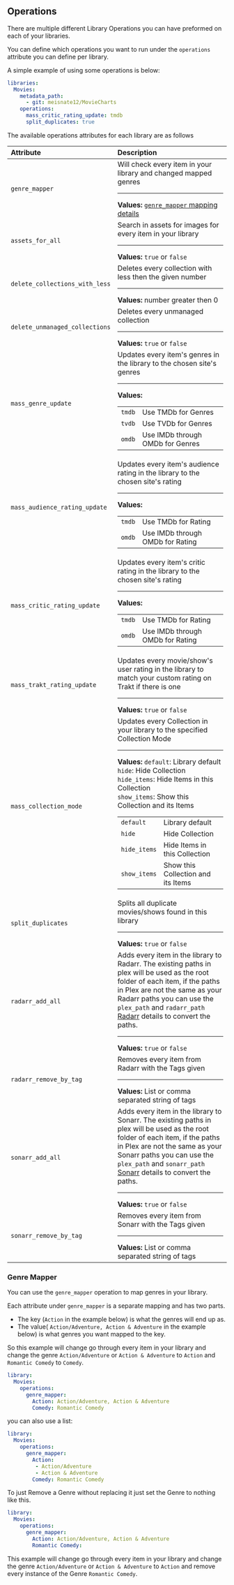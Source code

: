 ## Operations
There are multiple different Library Operations you can have preformed on each of your libraries.

You can define which operations you want to run under the `operations` attribute you can define per library.

A simple example of using some operations is below:
```yaml
libraries:
  Movies:
    metadata_path:
      - git: meisnate12/MovieCharts
    operations:
      mass_critic_rating_update: tmdb
      split_duplicates: true
```

The available operations attributes for each library are as follows

| Attribute                      | Description                                                                                                                                                                                                                                                                                                                                                                                                                                                                                                                         |
|:-------------------------------|:------------------------------------------------------------------------------------------------------------------------------------------------------------------------------------------------------------------------------------------------------------------------------------------------------------------------------------------------------------------------------------------------------------------------------------------------------------------------------------------------------------------------------------|
| `genre_mapper`                 | Will check every item in your library and changed mapped genres<hr>**Values:** [`genre_mapper` mapping details](#genre-mapper)                                                                                                                                                                                                                                                                                                                                                                                                      |
| `assets_for_all`               | Search in assets for images for every item in your library<hr>**Values:** `true` or `false`                                                                                                                                                                                                                                                                                                                                                                                                                                         |
| `delete_collections_with_less` | Deletes every collection with less then the given number<hr>**Values:** number greater then 0                                                                                                                                                                                                                                                                                                                                                                                                                                       |
| `delete_unmanaged_collections` | Deletes every unmanaged collection<hr>**Values:** `true` or `false`                                                                                                                                                                                                                                                                                                                                                                                                                                                                 |
| `mass_genre_update`            | Updates every item's genres in the library to the chosen site's genres<hr>**Values:** <table class="clearTable"><tr><td>`tmdb`</td><td>Use TMDb for Genres</td></tr><tr><td>`tvdb`</td><td>Use TVDb for Genres</td></tr><tr><td>`omdb`</td><td>Use IMDb through OMDb for Genres</td></tr></table>                                                                                                                                                                                                                                   |
| `mass_audience_rating_update`  | Updates every item's audience rating in the library to the chosen site's rating<hr>**Values:** <table class="clearTable"><tr><td>`tmdb`</td><td>Use TMDb for Rating</td></tr><tr><td>`omdb`</td><td>Use IMDb through OMDb for Rating</td></tr></table>                                                                                                                                                                                                                                                                              |
| `mass_critic_rating_update`    | Updates every item's critic rating in the library to the chosen site's rating<hr>**Values:** <table class="clearTable"><tr><td>`tmdb`</td><td>Use TMDb for Rating</td></tr><tr><td>`omdb`</td><td>Use IMDb through OMDb for Rating</td></tr></table>                                                                                                                                                                                                                                                                                |
| `mass_trakt_rating_update`     | Updates every movie/show's user rating in the library to match your custom rating on Trakt if there is one<hr>**Values:** `true` or `false`                                                                                                                                                                                                                                                                                                                                                                                         |
| `mass_collection_mode`         | Updates every Collection in your library to the specified Collection Mode<hr>**Values:** `default`: Library default<br>`hide`: Hide Collection<br>`hide_items`: Hide Items in this Collection<br>`show_items`: Show this Collection and its Items<table class="clearTable"><tr><td>`default`</td><td>Library default</td></tr><tr><td>`hide`</td><td>Hide Collection</td></tr><tr><td>`hide_items`</td><td>Hide Items in this Collection</td></tr><tr><td>`show_items`</td><td>Show this Collection and its Items</td></tr></table> |
| `split_duplicates`             | Splits all duplicate movies/shows found in this library<hr>**Values:** `true` or `false`                                                                                                                                                                                                                                                                                                                                                                                                                                            |
| `radarr_add_all`               | Adds every item in the library to Radarr. The existing paths in plex will be used as the root folder of each item, if the paths in Plex are not the same as your Radarr paths you can use the `plex_path` and `radarr_path` [Radarr](radarr) details to convert the paths.<hr>**Values:** `true` or `false`                                                                                                                                                                                                                         |
| `radarr_remove_by_tag`         | Removes every item from Radarr with the Tags given<hr>**Values:** List or comma separated string of tags                                                                                                                                                                                                                                                                                                                                                                                                                            |
| `sonarr_add_all`               | Adds every item in the library to Sonarr. The existing paths in plex will be used as the root folder of each item, if the paths in Plex are not the same as your Sonarr paths you can use the `plex_path` and `sonarr_path` [Sonarr](sonarr) details to convert the paths.<hr>**Values:** `true` or `false`                                                                                                                                                                                                                         |
| `sonarr_remove_by_tag`         | Removes every item from Sonarr with the Tags given<hr>**Values:** List or comma separated string of tags                                                                                                                                                                                                                                                                                                                                                                                                                            |



### Genre Mapper
You can use the `genre_mapper` operation to map genres in your library.

Each attribute under `genre_mapper` is a separate mapping and has two parts. 
* The key (`Action` in the example below) is what the genres will end up as.
* The value( `Action/Adventure, Action & Adventure` in the example below) is what genres you want mapped to the key.

So this example will change go through every item in your library and change the genre `Action/Adventure` or `Action & Adventure` to `Action` and `Romantic Comedy` to `Comedy`.

```yaml
library:
  Movies:
    operations:
      genre_mapper:
        Action: Action/Adventure, Action & Adventure
        Comedy: Romantic Comedy
```

you can also use a list:

```yaml
library:
  Movies:
    operations:
      genre_mapper:
        Action: 
         - Action/Adventure
         - Action & Adventure
        Comedy: Romantic Comedy
```

To just Remove a Genre without replacing it just set the Genre to nothing like this.

```yaml
library:
  Movies:
    operations:
      genre_mapper:
        Action: Action/Adventure, Action & Adventure
        Romantic Comedy:
```

This example will change go through every item in your library and change the genre `Action/Adventure` or `Action & Adventure` to `Action` and remove every instance of the Genre `Romantic Comedy`.
